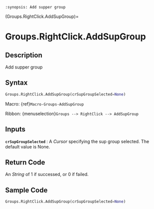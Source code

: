 ```{module} Groups.RightClick.AddSupGroup()
:synopsis: Add supper group
```

(Groups.RightClick.AddSupGroup)=

# Groups.RightClick.AddSupGroup

## Description

Add supper group

## Syntax

```python
Groups.RightClick.AddSupGroup(crSupGroupSelected=None)
```

Macro: {ref}`Macro-Groups-AddSupGroup`

Ribbon: {menuselection}`Groups --> RightClick --> AddSupGroup`

## Inputs

**`crSupGroupSelected`**
: A _Cursor_ specifying the sup group selected. The default value is None.

## Return Code

An _String_ of 1 if successed, or 0 if failed.

## Sample Code

```python
Groups.RightClick.AddSupGroup(crSupGroupSelected=None)
```
